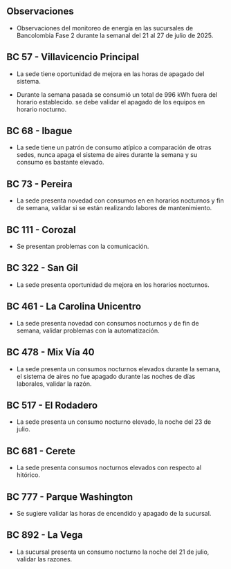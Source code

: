 ## Observaciones

<div align="right">

<!--<span style="font-size: smaller;"> Reporte semanal elaborado 02/01/2024</span> -->

</div>

- Observaciones del monitoreo de energía en las sucursales de Bancolombia Fase 2 durante la semanal del 21 al 27 de julio de 2025.

<!--## BC 43 - Puente Aranda

- Se incluye una de las sedes de la última serie de instalaciones de la fase dos.

- La sede tiene un consumo bajo en el sistema de refrigeración o de aires comparado con otras sedes.-->

## BC 57 - Villavicencio Principal

- La sede tiene oportunidad de mejora en las horas de apagado del sistema.

- Durante la semana pasada se consumió un total de 996 kWh fuera del horario establecido. se debe validar el apagado de los equipos en horario nocturno.

## BC 68 - Ibague

- La sede tiene un patrón de consumo atípico a comparación de otras sedes, nunca apaga el sistema de aires durante la semana y su consumo es bastante elevado.

## BC 73 - Pereira

- La sede presenta novedad con consumos en en horarios nocturnos y fin de semana, validar si se están realizando labores de mantenimiento.  

<!--- La sede presenta consumo durante el día sábado.

<!--- La sede presenta cambios en el setpoint del sistema de aire durante los horarios laborales.
- La sede presenta un apagado tardío en el sistema de aires el día viernes 13 de diciembre.-->

<!--## BC 79 - La Quinta Ibague

<!--- La sede ya no presenta consumos durante el fin de semana.

- La sede aumentó su consumo con respecto a la línea base durante esta semana.-->

<!--- La sede presenta un consumo nocturno elevado la noche del 14 de mayo.

<!--- La sede presentó un cambio en el setpoint del funcionamiento de los aires, afectando tanto los consumos diurnos como los nocturnos, históricamente la sede apaga por completo el sistema de aires, ahora se queda encendido a una carga baja.-->




 <!--## BC 81 - Avenida Kennedy

- Se evidencia la mejora en la automatización del sistema de aires, la sucursal ya apaga el sistema de aires durante el fin de semana.


<!--- La sede presenta apagado del sistema de aires durante el fin de semana, esperemos seguir con este comportamiento en la sucursal.
<!--- La sede presenta irregularidades en su patrón de consumo, durante horarios laborales su consumo fue más bajo sin embargo presentó consumos en horarios nocturnos, y tuvo apagado el día domingo.

- La sede mantuvo encendido el aire acondicionado durante el fin de semana y el lunes festivo. 

- La sede presenta un pico de consumo todos los domingos a media noche, este puede ser causado por la automatización.

- La sede registra consumos nocturnos elevados durante la semana.-->


<!--## BC 83 - Miramar

- Se arregla la medida de esta sucursal.

<!--- Se incluye la sede al informe-->

<!--- La sede tiene oportunidad de mejora en las horas de apagado, presenta picos de consumo, despues de las horas laborales.-->

<!--- La sede solucionó el problema que tenía en las horas de apagado.-->

<!--- Se recomienda validar la cantidad de equipos de aire de esta sucursal o si es carga de la frontera es compartida con el centro comercial, en el momento de la instalación se detectaron dos cargas, sin embargo la carga de aires vista en los informes es mucho menor a lo que se espera en una sucursal y a comparación con la frontera.

<!--- La sede mejoro el tema corresponfiente a las horas de apagado, que se notificó la última semana.-->

## BC 111 - Corozal

- Se presentan problemas con la comunicación.

<!-- - La sede presentó un consumo nocturno elevado la noche del 11 de Marzo. -->
<!-- Se corrige novedad de la carga del AA, para el 2 de mayo se puede tomar sede como referencia. Carga del aire era muy pequeña -->
<!--- 

## BC 115 - Circunvalar Pereira

<!--- La sede registra consumos durante los días que representan festivos por Senana Santa.

<!-- - La sede mejoró su patrón de consumo.

- La sede encendió el equipo de aire acondicionado el dia 30 de junio, que representa un día festivo.

- Esta sede presenta de forma recurrente el funcionamiento de equipos de aire acondicionado los días festivos.-->

<!-- -El cambio que presento la sede fue porque se pusieron las cargas de los cajeros que siempre funcionan -->

<!-- - La sede modificó su patrón de consumo histórico a partir del 30 de noviembre de 2030, especialmente en lo que respecta a los consumos nocturnos.-->

<!-- Se normaliza la novedad en la carga de aire acondicionado fuera del horario laboral a partir del 25 de noviembre, lo que resultará en una disminución en el consumo de energía y se reflejará en ahorros.-->


<!--## BC 138 - Mosquera

- La sede presenta una oportunidad de mejora en la hora de apagado, generalmente la sede presenta un pico de consumo despues de la hora de cierre.
<!---
## BC 221 - Soacha

 La sede registra consumos durante los días que representan festivos u horario no laboral

 La sede registra consumos durante el 1 de mayo que fue festivo

- La sede encendió el sistema de aires a carga parcial el día lunes 30 de junio que representa un día festivo.-->

<!--- La sede presenta irregularidades en su patrón de consumo, se resgistró consumos elevados a comparación con la línea base y horas de apagado tardías.

<!-- - La sede presenta intermitencias en los setpoint del aire acondicionado, lo normal es que la sede tenga un pico de potencia de 2.5 kW, y se tienen registros de 10 kW como el día 21 de octubre.  -->

<!--- La sede ha aumentado el consumo en horarios nocturnos, probablemente se deba a un cambio en el setpoint, anteriormente este se apagaba por completo. -->


<!--## BC 265 Valle de Lili

- La sede presenta consumos nocturnos las noches del 26, 27, 28 de mayo, validar si se realizaron labores de mantenimiento.-->                  


<!--- La sede presentó un cambio en los equipos de aire, cambiando su patrón de consumo.

- En principio se evidencia una operación mas estable, sin embargo el setpoint es mayor al promedio de la línea base.

<!--- Se evidencia una diferencia del consumo promedio diario de 37.27 kWh/dia, lo que representa un 37 % de aumento respecto a la línea base.

- La sede tuvo cambios en el setpoint en horarios laborales, duplicando su consumo.-->

<!--- La sede normalizó su consumo promedio con el establecido en la línea base, a comaración con la anterior semana que se duplicó.-->
## BC 322 - San Gil

- La sede presenta oportunidad de mejora en los horarios nocturnos.

<!--## BC 325 - Santuario

- Se incluye una de las sedes de la última serie de instalaciones de la fase dos.

- La sede registra consumos durante los días que representan festivos por Senana Santa.-->

<!--## BC 332 - Zipaquira

- La sucursal presenta un consumo elevado la noche del 17 de julio validar si se realizaron maniobras de mantenimiento.

<!--- La sede presenta aumento en los setpoint durante horarios laborales y horarios nocturnos.

- La sede presenta consumos nocturnos elevados las noches del 2, 3 y 4 de abril.


<!-- ## BC 334 - El Peñol

- Se presentan problemas con las medidas, se está validando esta información: iluminacion es aire-->

<!--## BC 367 - Granada Meta 

- Se reestableció comunicación con la sede.-->

<!--## BC 384 - Anapoima 

La sede novedad consumos nocturnos del 8 al 10 de julio, validar si no se presentaron trabajos operativos.

<!--- La sede presnetó un consumo durante el día sábado 10, la sucursal nunca había encendido los sábados.-->
<!--- La sucursal presenta un consumo nocturno atípico el 10 de junio.-->

<!--## BC 385 - Villeta

<!--- La sede registra consumos durante los días que representan festivos u horario no laboral

<!--- La sede registra consumos durante los días que representan festivos por Senana Santa.-->
<!--- La sede registra consumos durante el fin se semana del 19 y 20 de julio.

<!--- Se evidencia una diferencia del consumo promedio diario de 30.77 kWh/dia, lo que representa un 17 % de aumento respecto a la línea base. -->
<!---
## BC 388 - CC Hayuelos

- La sede presenta un encendido en horario nocturno la noche del 3 de julio.
<!--- La sede registra consumos durante los días que representan festivos u horario no laboral

<!--- La sede registra consumos durante los días que representan festivos por Senana Santa.-->

<!--    - La sede presenta problemas conla automatización la noche del 2 de mayo, dejando encendido por completo el sistema de aires.

<!--## BC 415 - El Retiro

- Se presentan problemas con la medida de los aires, se está realizando la revisón.-->

## BC 461 - La Carolina Unicentro

- La sede presenta novedad con consumos nocturnos y de fin de semana, validar problemas con la automatización.
<!--- La sede no apagó el sistema de aire acondicionado durante el fin de semana.-->
<!--
- La sede registra consumos nocturnos elevados durante las noches del 17 y 19 de junio.


<!--- La sede presenta un consumo nocturno elevado la noche del 17 de marzo.

<!--- La sede presenta consumos elevados durante los horarios laborales.-->

## BC 478 - Mix Vía 40

<!--- La sede mejoró en su consumo en horarios nocturnos y no hábiles.-->

- La sede presenta un consumos nocturnos elevados durante la semana, el sistema de aires no fue apagado durante las noches de días laborales, validar la razón.

<!--La sede presentó consumos nocturnos elevados durante la semana, comparados con la línea base.-->

<!-- ## BC 479 - Pamplona

- La sede encendió el sistema de aires durante el fin de semana, históricamente nunca se ha detectado este comportamiento. -->
<!--
## BC 513 - El Dificil 

<!--- La sede presenta consumos elvados causados por el sistema de aire durante los horarios laborales.-->

<!--- La sede presentó consumos elevados los días que representan fin de semana. -->

<!-- - Para la sede se debe validar la instalación de las medidas de los equipos de aire.-->

<!--- La sede presenta un patrón de consumo irregular, manteniendo el aire encendido en horas nocturnas.-->
<!---
- La sede presenta un consumo nocturno elevado la noche del 2 de julio.-->
<!--## BC 516 - Santa Marta

- La sede presenta problemas con el sistema de automatización, con las horas de apagados y consumos durante el fin de semana.

<!--- La sede presenta un consumo nocturno elevado, la noche del 26 de mayo.-->

## BC 517 - El Rodadero 

 - La sede presenta un consumo nocturno elevado, la noche del 23 de julio.

<!--- La sede presenta un patrón de consumo atípico durante la semana, validar la razón.-->
<!-- La sede presento un consumo atípico durante el fin de semana, validar que le ocurrió al sistema de aires.-->

<!--- La sede presenta un consumo nocturno elevado la noche del 13 de mayo.

<!--- Se evidencia una diferencia del consumo promedio diario de 33.54 kWh/dia, lo que representa un 19 % de disminución respecto a la línea base.-->

<!--## BC 554 - Mall Plaza Buena Vista

<!--- La sede normalizo su patrón de consumo, recordemos que la sede venía con el problema de que la automatización no apagaba el sistema de aires durante los fines de semana.

- Se evidencia una diferencia del consumo promedio diario de 124.09 kWh/dia, lo que representa un 20 % de disminución respecto a la línea base.-->

<!-- - Durante la anterior semana a la de estudio el sistema había arreglado su patrón de consumo, esta semana se volvió a presentar el problema con la automatización, Se recomienda validar las acciones tomadas durante la semana en que se arregló la medida y seguirla replicando.

<!-- - La sede presenta un patrón de consumo irregular los días 5 y 6 de julio-->

<!-- - La sede presenta un conumo elevado el día 7 de julio que due domingo.-->

<!-- La sede presenta un patrón de consumo irregular durante los días que son fin de semana, el sistema de aires queda completamente encedido durante este periodo de tiempo, se recomienda dar solución rápida.

- Durante la semana, el patrón de consumo fue diferente al habitual, sin embargo sigue sin ser el ideal.-->

<!--- Durante esta semana, la sucursal normalizó su patrón de consumo, se seguirá monitoreando con el fin de ver si conservamos este comportamiento.

## BC 583 - Riosucio

- La sede presentó consumos atípicos para el fin se semana, se sugiere validar la automatización del sistema AA.

<!--## BC 602 - UGI

- Se incluye una de las sedes de la última serie de instalaciones de la fase dos.

- La sede tiene un consumo bajo en el sistema de refrigeración o de aires comparado con otras sedes.

<!-- ## BC 619 - Plaza del Bosque Ibague-->

<!--## BC 673 - Calle 80

- La sede presentó un patrón de consumo irregular durante la semana, con encendidos en horarios nocturnos y encendidos durante el fin de semana.-->

## BC 681 - Cerete

- La sede presenta consumos nocturnos elevados con respecto al hitórico.
<!-- - Se está validando la instalación de los equipos de medida del aire acondicionado.

- La sede normalizó su patrón de consumo.-->

<!--## BC 687 - Planeta Rica

- La sede presentó encendidos en el sistema de aires en horarios nocturnos validar si se realizaron mantenimientos en la sucursual.
<!--- La sede presenta cambios en el setpoint del sistema de aire durante los horarios laborales.
-->
<!-- - La sede presentó un consumo elevedo durante el fin de semana, el aire acondicionado se enciende de manera parcial, validar si se debe a alguna actividad operativa. -->
<!-- - La sede presentó una desconexión de la medida el día 18 de junio, y se reestableció la comunicación el día 21 de junio. -->

<!--## BC 689 - Metropolis 

- La sede presenta un patrón de consumo atípico, el sistema de aires acondicionados queda encendido durante la noche del 27 de junio.

<!--- La sede deja el sistema de aires encendido durante el fin de semana.-->

<!-- - La sede registra consumos durante el 30 de junio que fue festivo.

<!--- La sede encendió el sistema de aires la madrugada del 22 de noviembre, validar si se realizaron labores de mantenimiento. -->

<!--- La sede aumento sus consumos en horarios laborales.

- La sede presentó consumos elevados durante el fin de semana, validar la razón.

- La sede mejoró en sus horarios de encendido y apagado.-->


<!--## BC 733 - La Unión Valle

- La sede presenta patrones de consumos atípicos, se sugiere validar el apagado del AA.

<!-- - La sede presenta altos consumos nocturnos durante toda la semana. -->
<!--## BC 772 - Caicedonia 

- La sede presenta un consumo atípico la noche del domingo 25 y 26 de mayo, validar si se realizaron labores en la sede.-->

<!--- La sede presenta un consumo atípico el día domingo 20 de abril, validar si se presentaron labores de mantenimiento en el lugar.

- La sede encendió sistema de aires el día sábado durante todo el día, normalmente lo hacía hasta el medio día.-->

<!--- La sede presenta un consumo atípico la noche del 8 de mayo.

<!--## BC 775 - Bulevar 54

- La sede, dejo el sistema de aires encendido durante casi toda la semana, incluyendo los horarios nocturnos.
<!--- La sede solo operó tres días durante esta semana. -->
<!--- La sede presentó un patrón de consumo atípico durante la semana, validar si se realizaron labores de mantenimiento.-->

## BC 777 - Parque Washington 

- Se sugiere validar las horas de encendido y apagado de la sucursal.
<!--- La sede presenta encedido el día 30 de junio que fue festivo.

- La sede presentó un encendido en horario nocturno la noche del 30 de junio.-->
<!--- La sede  normalizó su patrón de consumo durante esta semana.

<!--- La sede presenta consumos elevandos en los horarios nocturnos de la semana laboral, Esta situación ya se había presentado y ya se había solucionado hace tiempo, validar porque se vuelve a presentar.

- La sede registra consumos durante los días que representan festivos por Senana Santa.
<!--- La sede registra un consumo elevado la noche del 31 de marzo.-->
<!--- Se solucionó la situciaíon que la sede presentaba sobre los encendidos de los equipos durante los fines de semana, sin embargo siguen quedandose encendidos en horarios nocturnos.-->

<!--- Esta sede presenta de forma recurrente el funcionamiento de equipos de aire acondicionado los días festivos.

## BC 781 - Prado Plaza

- La sede presenta irregularidades en el patrón de consumo, se recomienda validar la situación.

<!--- La sede presentó consumos nocturnos elevados en comparación a la línea base por causa del sistema de aires acondicionados desde el 12 al 15 de febrero.-->

<!--## BC 795 - Cañaveral

- La sede presenta un consumo nocturno elevado la noche del 13 de mayo.

<!--## BC 802 - Puerto Lopez 

- La sede encendió el sistema de aires el día sábado 15 de febrero, históricamente esa sede no ha encendido durante este día, verficar los horarios y reportarlo.-->

<!--## BC 832 - San Francisco de Paula

- La sede presesntó encendió el sistema de aire durante el día sábado, anteriormente no se había registrado este comportamiento.
-->
## BC 892 - La Vega

- La sucursal presenta un consumo nocturno la noche del 21 de julio, validar las razones.

<!--- La sede registra un patrón de consumo atípico durane los días laborales y fin de semana.-->

<!--## BC - Metropolitan

- El edificio presenta un patrón de consumo atípico a causa del sistema de aire en la terraza.-->


<!--## BC - Jardin Plaza

-  evidencia una diferencia del consumo promedio diario de 65.06 kWh/dia, lo que representa un 25 % de aumento respecto a la línea base.-->
